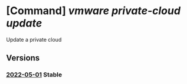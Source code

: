 # [Command] _vmware private-cloud update_

Update a private cloud

## Versions

### [2022-05-01](/Resources/mgmt-plane/L3N1YnNjcmlwdGlvbnMve30vcmVzb3VyY2Vncm91cHMve30vcHJvdmlkZXJzL21pY3Jvc29mdC5hdnMvcHJpdmF0ZWNsb3Vkcy97fQ==/2022-05-01.xml) **Stable**

<!-- mgmt-plane /subscriptions/{}/resourcegroups/{}/providers/microsoft.avs/privateclouds/{} 2022-05-01 -->
